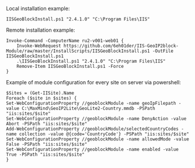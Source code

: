 Local installation example:

    IISGeoBlockInstall.ps1 "2.4.1.0" "C:\Program Files\IIS"
    
Remote installation example:

    Invoke-Command -ComputerName ru2-v001-web01 {
        Invoke-WebRequest https://github.com/6eh01der/IIS-GeoIP2block-Module/raw/master/InstallScripts/IISGeoBlockInstall.ps1 -OutFile IISGeoBlockInstall.ps1
        .\IISGeoBlockInstall.ps1 "2.4.1.0" "C:\Program Files\IIS"
        Remove-Item IISGeoBlockInstall.ps1 -Force
    }

Example of module configuration for every site on server via powershell:

    $Sites = (Get-IISite).Name
    Foreach ($site in $sites) {
    Set-WebConfigurationProperty //geoblockModule -name geoIpFilepath -value C:\MaxMind\GeoIP2Lite\GeoLite2-Country.mmdb -PSPath "iis:sites/$site"
    Set-WebConfigurationProperty //geoblockModule -name DenyAction -value Abort -PSPath "iis:sites/$site"
    Add-WebConfigurationProperty //geoblockModule/selectedCountryCodes -name collection -value @{code='CountryCode'} -PSPath "iis:sites/$site"
    Set-WebConfigurationProperty //geoblockModule -name allowedMode -value False -PSPath "iis:sites/$site"
    Set-WebConfigurationProperty //geoblockModule -name enabled -value True -PSPath "iis:sites/$site"
    }
